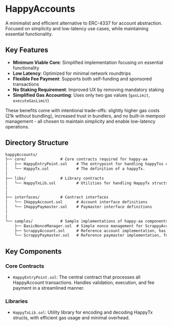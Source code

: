 # HappyAccounts

A minimalist and efficient alternative to ERC-4337 for account abstraction. Focused on simplicity and low-latency use cases, while maintaining essential functionality.

## Key Features

- **Minimum Viable Core**: Simplified implementation focusing on essential functionality
- **Low Latency**: Optimized for minimal network roundtrips
- **Flexible Fee Payment**: Supports both self-funding and sponsored transactions
- **No Staking Requirement**: Improved UX by removing mandatory staking
- **Simplified Gas Accounting**: Uses only two gas values (`gasLimit`, `executeGasLimit`)

These benefits come with intentional trade-offs: slightly higher gas costs (21k without bundling), increased trust in bundlers, and no built-in mempool management - all chosen to maintain simplicity and enable low-latency operations.

## Directory Structure

```txt
happyAccounts/
├── core/               # Core contracts required for happy-aa
│   ├── HappyEntryPoint.sol    # The entrypoint for handling happyTxs on-chain, singleton contract.
│   └── HappyTx.sol            # The definition of a happyTx.
│
├── libs/               # Library contracts
│   └── HappyTxLib.sol         # Utilities for handling HappyTx structs (encoding/decoding)
│
│
├── interfaces/         # Contract interfaces
│   └── IHappyAccount.sol      # Account interface definitions
│   └── IHappyPaymaster.sol    # Paymaster interface definitions
│
│
└── samples/            # Sample implementations of happy-aa components
    ├── BasicNonceManager.sol  # Simple nonce management for ScrappyAccount (an optional contract)
    ├── ScrappyAccount.sol     # Reference account implementation, has to be deployed separately for each user
    └── ScrappyPaymaster.sol   # Reference paymaster implementation, for sponsoring happyTxs, singleton contract
```

## Key Components

### Core Contracts

- `HappyEntryPoint.sol`: The central contract that processes all HappyAccount transactions. Handles validation, execution, and fee payment in a streamlined manner.

### Libraries

- `HappyTxLib.sol`: Utility library for encoding and decoding HappyTx structs, with efficient gas usage and minimal overhead.
